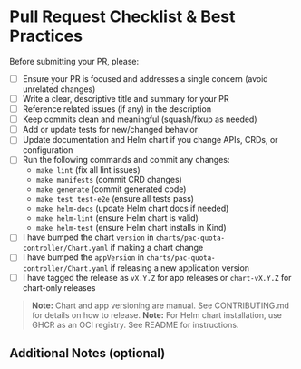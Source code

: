 # Pull Request Checklist & Best Practices

Before submitting your PR, please:

- [ ] Ensure your PR is focused and addresses a single concern (avoid unrelated changes)
- [ ] Write a clear, descriptive title and summary for your PR
- [ ] Reference related issues (if any) in the description
- [ ] Keep commits clean and meaningful (squash/fixup as needed)
- [ ] Add or update tests for new/changed behavior
- [ ] Update documentation and Helm chart if you change APIs, CRDs, or configuration
- [ ] Run the following commands and commit any changes:
  - `make lint` (fix all lint issues)
  - `make manifests` (commit CRD changes)
  - `make generate` (commit generated code)
  - `make test test-e2e` (ensure all tests pass)
  - `make helm-docs` (update Helm chart docs if needed)
  - `make helm-lint` (ensure Helm chart is valid)
  - `make helm-test` (ensure Helm chart installs in Kind)
- [ ] I have bumped the chart `version` in `charts/pac-quota-controller/Chart.yaml` if making a chart change
- [ ] I have bumped the `appVersion` in `charts/pac-quota-controller/Chart.yaml` if releasing a new application version
- [ ] I have tagged the release as `vX.Y.Z` for app releases or `chart-vX.Y.Z` for chart-only releases

> **Note:** Chart and app versioning are manual. See CONTRIBUTING.md for details on how to release.
> **Note:** For Helm chart installation, use GHCR as an OCI registry. See README for instructions.

## Additional Notes (optional)

<!-- Add any extra context, screenshots, or information here. -->
